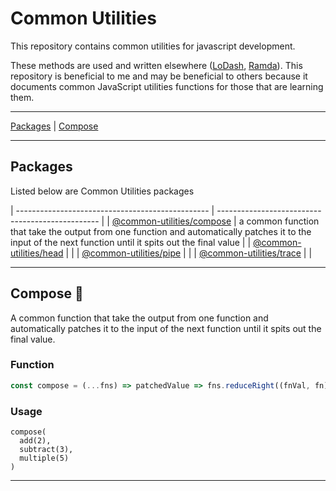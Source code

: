 # Common Utilities

This repository contains common utilities for javascript development.

These methods are used and written elsewhere ([LoDash](https://lodash.com/), [Ramda](https://ramdajs.com/docs/)). This repository is beneficial to me and may be beneficial to others because it documents common JavaScript utilities functions for those that are learning them.

---

[Packages](#packages) | [Compose](#compose)

---

## Packages

Listed below are Common Utilities packages

| ------------------------------------------------ | ------------------------------------------------ |
| [@common-utilities/compose](/packages/compose) | a common function that take the output from one function and automatically patches it to the input of the next function until it spits out the final value |
| [@common-utilities/head](/packages/head) | |
| [@common-utilities/pipe](/packages/pipe) | |
| [@common-utilities/trace](/packages/trace) | |

---

## Compose 🚂

A common function that take the output from one function and automatically patches it to the input of the next function until it spits out the final value.

### Function

```javascript
const compose = (...fns) => patchedValue => fns.reduceRight((fnVal, fn) => fn(fnVal), patchedValue)
```

### Usage

```
compose(
  add(2),
  subtract(3),
  multiple(5)
)
```

---
